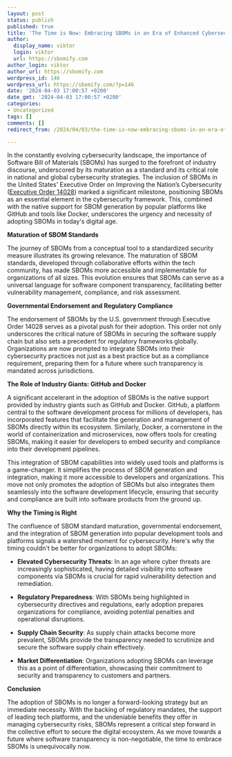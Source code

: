 ```yaml
---
layout: post
status: publish
published: true
title: 'The Time is Now: Embracing SBOMs in an Era of Enhanced Cybersecurity Standards'
author:
  display_name: viktor
  login: viktor
  url: https://sbomify.com
author_login: viktor
author_url: https://sbomify.com
wordpress_id: 146
wordpress_url: https://sbomify.com/?p=146
date: '2024-04-03 17:00:57 +0200'
date_gmt: '2024-04-03 17:00:57 +0200'
categories:
- Uncategorized
tags: []
comments: []
redirect_from: /2024/04/03/the-time-is-now-embracing-sboms-in-an-era-of-enhanced-cybersecurity-standards/

---
```


In the constantly evolving cybersecurity landscape, the importance of Software Bill of Materials (SBOMs) has surged to the forefront of industry discourse, underscored by its maturation as a standard and its critical role in national and global cybersecurity strategies. The inclusion of SBOMs in the United States' Executive Order on Improving the Nation’s Cybersecurity ([Executive Order 14028](https://www.nist.gov/itl/executive-order-14028-improving-nations-cybersecurity)) marked a significant milestone, positioning SBOMs as an essential element in the cybersecurity framework. This, combined with the native support for SBOM generation by popular platforms like GitHub and tools like Docker, underscores the urgency and necessity of adopting SBOMs in today's digital age.


**Maturation of SBOM Standards**

The journey of SBOMs from a conceptual tool to a standardized security measure illustrates its growing relevance. The maturation of SBOM standards, developed through collaborative efforts within the tech community, has made SBOMs more accessible and implementable for organizations of all sizes. This evolution ensures that SBOMs can serve as a universal language for software component transparency, facilitating better vulnerability management, compliance, and risk assessment.

**Governmental Endorsement and Regulatory Compliance**

The endorsement of SBOMs by the U.S. government through Executive Order 14028 serves as a pivotal push for their adoption. This order not only underscores the critical nature of SBOMs in securing the software supply chain but also sets a precedent for regulatory frameworks globally. Organizations are now prompted to integrate SBOMs into their cybersecurity practices not just as a best practice but as a compliance requirement, preparing them for a future where such transparency is mandated across jurisdictions.

**The Role of Industry Giants: GitHub and Docker**

A significant accelerant in the adoption of SBOMs is the native support provided by industry giants such as GitHub and Docker. GitHub, a platform central to the software development process for millions of developers, has incorporated features that facilitate the generation and management of SBOMs directly within its ecosystem. Similarly, Docker, a cornerstone in the world of containerization and microservices, now offers tools for creating SBOMs, making it easier for developers to embed security and compliance into their development pipelines.

This integration of SBOM capabilities into widely used tools and platforms is a game-changer. It simplifies the process of SBOM generation and integration, making it more accessible to developers and organizations. This move not only promotes the adoption of SBOMs but also integrates them seamlessly into the software development lifecycle, ensuring that security and compliance are built into software products from the ground up.

**Why the Timing is Right**

The confluence of SBOM standard maturation, governmental endorsement, and the integration of SBOM generation into popular development tools and platforms signals a watershed moment for cybersecurity. Here's why the timing couldn't be better for organizations to adopt SBOMs:

- **Elevated Cybersecurity Threats**: In an age where cyber threats are increasingly sophisticated, having detailed visibility into software components via SBOMs is crucial for rapid vulnerability detection and remediation.

- **Regulatory Preparedness**: With SBOMs being highlighted in cybersecurity directives and regulations, early adoption prepares organizations for compliance, avoiding potential penalties and operational disruptions.

- **Supply Chain Security**: As supply chain attacks become more prevalent, SBOMs provide the transparency needed to scrutinize and secure the software supply chain effectively.

- **Market Differentiation**: Organizations adopting SBOMs can leverage this as a point of differentiation, showcasing their commitment to security and transparency to customers and partners.

**Conclusion**

The adoption of SBOMs is no longer a forward-looking strategy but an immediate necessity. With the backing of regulatory mandates, the support of leading tech platforms, and the undeniable benefits they offer in managing cybersecurity risks, SBOMs represent a critical step forward in the collective effort to secure the digital ecosystem. As we move towards a future where software transparency is non-negotiable, the time to embrace SBOMs is unequivocally now.
